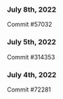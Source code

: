 ### July 8th, 2022

Commit #57032

### July 5th, 2022

Commit #314353


### July 4th, 2022

Commit #72281
